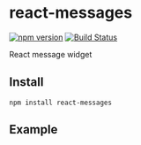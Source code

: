 # react-messages
[![npm version](https://badge.fury.io/js/react-messages.svg)](https://badge.fury.io/js/react-messages)
[![Build Status](https://travis-ci.org/txiverke/react-messages.svg?branch=master)](https://travis-ci.org/txiverke/react-messages)

React message widget

## Install

`npm install react-messages`

## Example
```js

